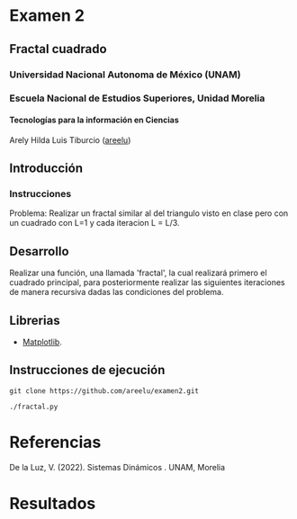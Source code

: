 # Examen 2

## Fractal cuadrado

### Universidad Nacional Autonoma de México (UNAM)
### Escuela Nacional de Estudios Superiores, Unidad Morelia
#### Tecnologías para la información en Ciencias

Arely Hilda Luis Tiburcio ([areelu](https://github.com/areelu))

## Introducción

### Instrucciones 
Problema: Realizar un fractal similar al del triangulo visto en clase pero con un cuadrado con L=1 y cada iteracion L = L/3.

## Desarrollo 
Realizar una función, una llamada 'fractal', la cual realizará primero  el cuadrado principal, para posteriormente realizar las siguientes iteraciones de manera recursiva dadas las condiciones del problema.

## Librerias
- [Matplotlib](https://matplotlib.org/).

## Instrucciones de ejecución

```text
git clone https://github.com/areelu/examen2.git
```


```text
./fractal.py
```
# Referencias 
De la Luz, V. (2022). Sistemas Dinámicos . UNAM, Morelia

# Resultados
